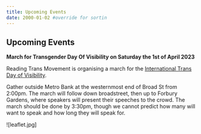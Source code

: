 ```yaml
---
title: Upcoming Events
date: 2000-01-02 #override for sortin
---
```


## Upcoming Events

**March for Transgender Day Of Visibility on Saturday the 1st of April 2023**

Reading Trans Movement is organising a march for the
[International Trans Day of Visibility][tdov].

Gather outside Metro Bank at the westernmost end of Broad St from 2:00pm. The
march will follow down broadstreet, then up to Forbury Gardens, where speakers
will present their speeches to the crowd. The march should be done by 3:30pm,
though we cannot predict how many will want to speak and how long they will
speak for.

![leaflet.jpg]

[tdov]: https://en.wikipedia.org/wiki/International_Transgender_Day_of_Visibility
[poster]: /images/leaflet.jpg
